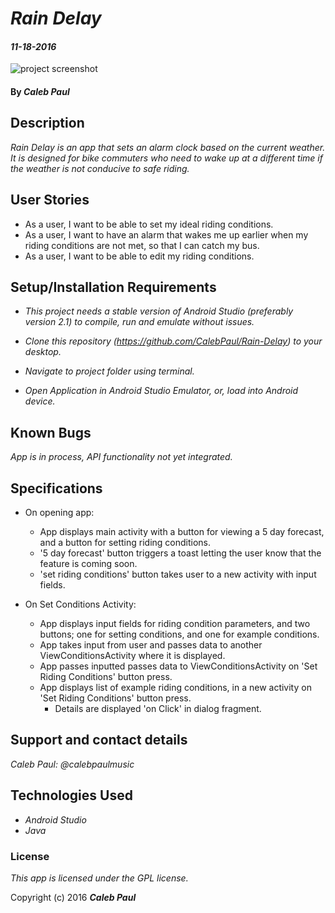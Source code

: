 # _Rain Delay_

#### _11-18-2016_
![project screenshot](/resources/img/screenshot.png)
#### By _**Caleb Paul**_

## Description

_Rain Delay is an app that sets an alarm clock based on the current weather._
_It is designed for bike commuters who need to wake up at a different time if the weather is not conducive to safe riding._

## User Stories
* As a user, I want to be able to set my ideal riding conditions.
* As a user, I want to have an alarm that wakes me up earlier when my riding conditions are not met, so that I can catch my bus.
* As a user, I want to be able to edit my riding conditions.

## Setup/Installation Requirements

* _This project needs a stable version of Android Studio (preferably version 2.1) to compile, run and emulate without issues._

* _Clone this repository (https://github.com/CalebPaul/Rain-Delay) to your desktop._
* _Navigate to project folder using terminal._
* _Open Application in Android Studio Emulator, or, load into Android device._


## Known Bugs

_App is in process, API functionality not yet integrated._

## Specifications
* On opening app:
    - App displays main activity with a button for viewing a 5 day forecast, and a button for setting riding conditions.
    - '5 day forecast' button triggers a toast letting the user know that the feature is coming soon.
    - 'set riding conditions' button takes user to a new activity with input fields.

* On Set Conditions Activity:
    - App displays input fields for riding condition parameters, and two buttons; one for setting conditions, and one for example conditions.
    - App takes input from user and passes data to another ViewConditionsActivity where it is displayed.
    - App passes inputted passes data to ViewConditionsActivity on 'Set Riding Conditions' button press.
    - App displays list of example riding conditions, in a new activity on 'Set Riding Conditions' button press.  
        * Details are displayed 'on Click' in dialog fragment.    
    


## Support and contact details

_Caleb Paul: @calebpaulmusic_


## Technologies Used

* _Android Studio_
* _Java_


### License
*This app is licensed under the GPL license.*

Copyright (c) 2016 **_Caleb Paul_**